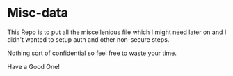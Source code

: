 # Misc-data

This Repo is to put all the miscellenious file which I might need later on and I didn't wanted to setup auth and other non-secure steps.

Nothing sort of confidential so feel free to waste your time.

Have a Good One!
